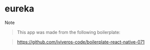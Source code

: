 # eureka
>[!NOTE]

> This app was made from the following boilerplate:

> https://github.com/iviveros-code/boilerplate-react-native-071